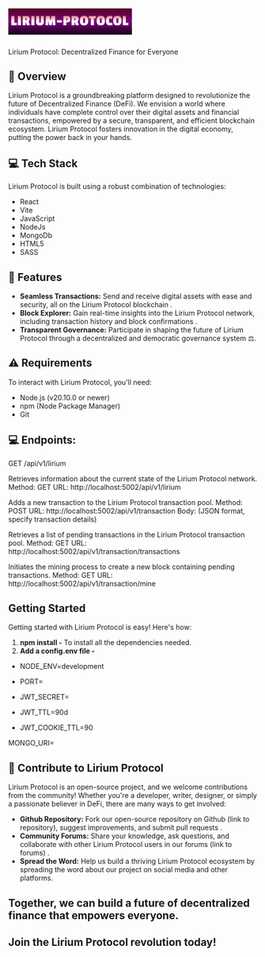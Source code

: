 # <img src="Lirium-frontend\src\assets\Lirium-Protocol-Logo.png" alt="Lirium Protocol Logo" width="250px"> 

Lirium Protocol: Decentralized Finance for Everyone 

## 👋 Overview

Lirium Protocol is a groundbreaking platform designed to revolutionize the future of Decentralized Finance (DeFi). We envision a world where individuals have complete control over their digital assets and financial transactions, empowered by a secure, transparent, and efficient blockchain ecosystem. Lirium Protocol fosters innovation in the digital economy, putting the power back in your hands.

## 💻 Tech Stack

Lirium Protocol is built using a robust combination of technologies:

- React
- Vite
- JavaScript
- NodeJs
- MongoDb
- HTML5
- SASS

## 🌟 Features

- **Seamless Transactions:** Send and receive digital assets with ease and security, all on the Lirium Protocol blockchain .
- **Block Explorer:** Gain real-time insights into the Lirium Protocol network, including transaction history and block confirmations .
- **Transparent Governance:** Participate in shaping the future of Lirium Protocol through a decentralized and democratic governance system ⚖️.

##  ⚠️ Requirements

To interact with Lirium Protocol, you'll need:

- Node.js (v20.10.0 or newer)
- npm (Node Package Manager)
- Git

## 💻 Endpoints:

GET /api/v1/lirium

Retrieves information about the current state of the Lirium Protocol network.
Method: GET
URL: http://localhost:5002/api/v1/lirium

Adds a new transaction to the Lirium Protocol transaction pool.
Method: POST
URL: http://localhost:5002/api/v1/transaction
Body: (JSON format, specify transaction details)

Retrieves a list of pending transactions in the Lirium Protocol transaction pool.
Method: GET
URL: http://localhost:5002/api/v1/transaction/transactions

Initiates the mining process to create a new block containing pending transactions.
Method: GET
URL: http://localhost:5002/api/v1/transaction/mine

##  Getting Started

Getting started with Lirium Protocol is easy! Here's how:

1. **npm install -** To install all the dependencies needed. 
2. **Add a config.env file -** 
- NODE_ENV=development
- PORT=<Port you want to use>

- JWT_SECRET=<Your password>
- JWT_TTL=90d
- JWT_COOKIE_TTL=90

MONGO_URI=<Connect to MongoDB>

## 🚀 Contribute to Lirium Protocol

Lirium Protocol is an open-source project, and we welcome contributions from the community! Whether you're a developer, writer, designer, or simply a passionate believer in DeFi, there are many ways to get involved:

* **Github Repository:** Fork our open-source repository on Github (link to repository), suggest improvements, and submit pull requests ‍.
* **Community Forums:** Share your knowledge, ask questions, and collaborate with other Lirium Protocol users in our forums (link to forums) .
* **Spread the Word:** Help us build a thriving Lirium Protocol ecosystem by spreading the word about our project on social media and other platforms.

## Together, we can build a future of decentralized finance that empowers everyone. 

## Join the Lirium Protocol revolution today! 